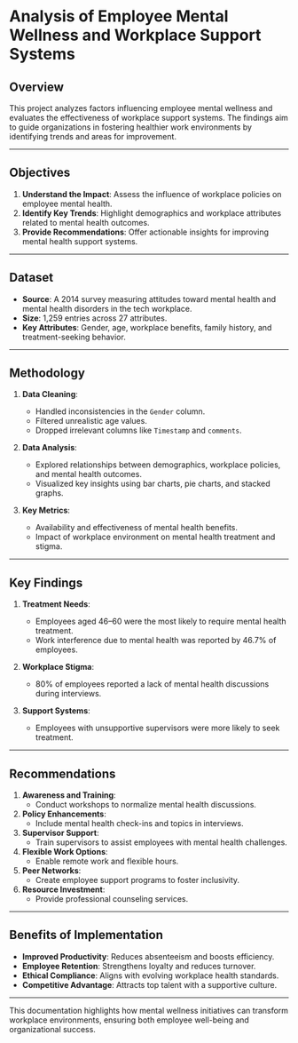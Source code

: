 # Analysis of Employee Mental Wellness and Workplace Support Systems

## Overview
This project analyzes factors influencing employee mental wellness and evaluates the effectiveness of workplace support systems. The findings aim to guide organizations in fostering healthier work environments by identifying trends and areas for improvement.

---

## Objectives
1. **Understand the Impact**: Assess the influence of workplace policies on employee mental health.
2. **Identify Key Trends**: Highlight demographics and workplace attributes related to mental health outcomes.
3. **Provide Recommendations**: Offer actionable insights for improving mental health support systems.

---

## Dataset
- **Source**: A 2014 survey measuring attitudes toward mental health and mental health disorders in the tech workplace.
- **Size**: 1,259 entries across 27 attributes.
- **Key Attributes**: Gender, age, workplace benefits, family history, and treatment-seeking behavior.

---

## Methodology
1. **Data Cleaning**: 
   - Handled inconsistencies in the `Gender` column.
   - Filtered unrealistic age values.
   - Dropped irrelevant columns like `Timestamp` and `comments`.

2. **Data Analysis**:
   - Explored relationships between demographics, workplace policies, and mental health outcomes.
   - Visualized key insights using bar charts, pie charts, and stacked graphs.

3. **Key Metrics**:
   - Availability and effectiveness of mental health benefits.
   - Impact of workplace environment on mental health treatment and stigma.

---

## Key Findings
1. **Treatment Needs**:
   - Employees aged 46–60 were the most likely to require mental health treatment.
   - Work interference due to mental health was reported by 46.7% of employees.

2. **Workplace Stigma**:
   - 80% of employees reported a lack of mental health discussions during interviews.

3. **Support Systems**:
   - Employees with unsupportive supervisors were more likely to seek treatment.

---

## Recommendations
1. **Awareness and Training**:
   - Conduct workshops to normalize mental health discussions.
2. **Policy Enhancements**:
   - Include mental health check-ins and topics in interviews.
3. **Supervisor Support**:
   - Train supervisors to assist employees with mental health challenges.
4. **Flexible Work Options**:
   - Enable remote work and flexible hours.
5. **Peer Networks**:
   - Create employee support programs to foster inclusivity.
6. **Resource Investment**:
   - Provide professional counseling services.

---

## Benefits of Implementation
- **Improved Productivity**: Reduces absenteeism and boosts efficiency.
- **Employee Retention**: Strengthens loyalty and reduces turnover.
- **Ethical Compliance**: Aligns with evolving workplace health standards.
- **Competitive Advantage**: Attracts top talent with a supportive culture. 

---

This documentation highlights how mental wellness initiatives can transform workplace environments, ensuring both employee well-being and organizational success.

